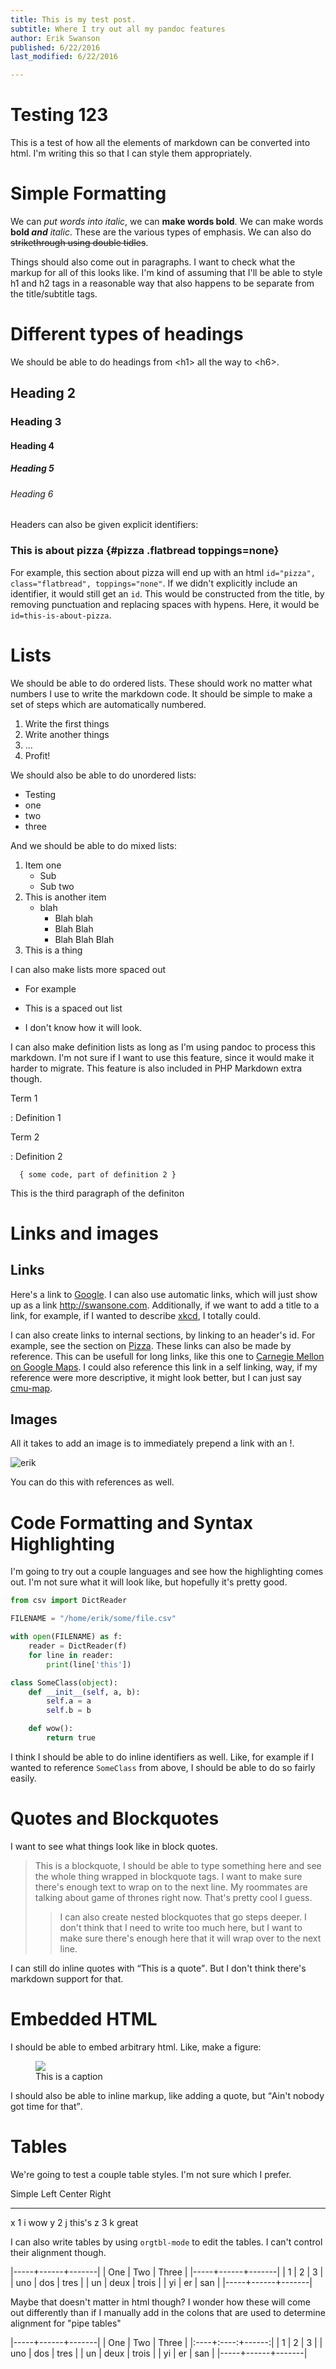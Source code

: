 ```yaml
---
title: This is my test post.
subtitle: Where I try out all my pandoc features
author: Erik Swanson
published: 6/22/2016
last_modified: 6/22/2016

---
```


Testing 123
===========

This is a test of how all the elements of markdown can be converted
into html. I'm writing this so that I can style them appropriately.

Simple Formatting
=================

We can _put words into italic_, we can **make words bold**. We can
make words **bold _and_** _italic_. These are the various types of
emphasis. We can also do ~~strikethrough using double tidles~~.

Things should also come out in paragraphs. I want to check what the
markup for all of this looks like. I'm kind of assuming that I'll be
able to style h1 and h2 tags in a reasonable way that also happens to
be separate from the title/subtitle tags.

Different types of headings
===========================

We should be able to do headings from \<h1\> all the way to \<h6\>.

## Heading 2
### Heading 3
#### Heading 4
##### Heading 5
###### Heading 6

Headers can also be given explicit identifiers:

### This is about pizza {#pizza .flatbread toppings=none}

For example, this section about pizza will end up with an html
`id="pizza", class="flatbread", toppings="none"`. If we didn't
explicitly include an identifier, it would still get an `id`. This
would be constructed from the title, by removing punctuation and
replacing spaces with hypens. Here, it would be
`id=this-is-about-pizza`.

Lists
=====

We should be able to do ordered lists. These should work no matter
what numbers I use to write the markdown code. It should be simple to
make a set of steps which are automatically numbered.

1. Write the first things
1. Write another things
1. ...
1. Profit!

We should also be able to do unordered lists:

- Testing
- one
- two
- three

And we should be able to do mixed lists:

1. Item one
    + Sub
    + Sub two
2. This is another item
    + blah
        * Blah blah
        * Blah Blah
        * Blah Blah Blah
3. This is a thing

I can also make lists more spaced out

* For example

* This is a spaced out list

* I don't know how it will look.

I can also make definition lists as long as I'm using pandoc to
process this markdown. I'm not sure if I want to use this feature,
since it would make it harder to migrate. This feature is also
included in PHP Markdown extra though.

Term 1

: Definition 1

Term 2

: Definition 2

      { some code, part of definition 2 }

  This is the third paragraph of the definiton


Links and images
================

Links
-----

Here's a link to [Google](www.google.com). I can also use automatic
links, which will just show up as a link
<http://swansone.com>. Additionally, if we want to add a title to a
link, for example, if I wanted to describe [xkcd](xkcd.com "As the
best webcomic"), I totally could.

I can also create links to internal sections, by linking to an
header's id. For example, see the section on [Pizza](#pizza). These
links can also be made by reference. This can be usefull for long
links, like this one to [Carnegie Mellon on Google Maps][cmu-map]. I
could also reference this link in a self linking, way, if my reference
were more descriptive, it might look better, but I can just say [cmu-map][].

[cmu-map]: <https://www.google.com/maps/place/Carnegie+Mellon+University/@40.4416628,-79.9449655,16.44z/data=!4m5!3m4!1s0x0000000000000000:0x88716b461fc4daf4!8m2!3d40.4443261!4d-79.9448986>

Images
------

All it takes to add an image is to immediately prepend a link with an
\!.

![erik](/media/images/erik_in_chair_w300.png "This will be the alt text")

You can do this with references as well.

Code Formatting and Syntax Highlighting
=======================================

I'm going to try out a couple languages and see how the highlighting
comes out. I'm not sure what it will look like, but hopefully it's
pretty good.

```python
from csv import DictReader

FILENAME = "/home/erik/some/file.csv"

with open(FILENAME) as f:
    reader = DictReader(f)
    for line in reader:
        print(line['this'])

class SomeClass(object):
    def __init__(self, a, b):
        self.a = a
        self.b = b

    def wow():
        return true
```

I think I should be able to do inline identifiers as well. Like, for
example if I wanted to reference `SomeClass` from above, I should be
able to do so fairly easily.

Quotes and Blockquotes
======================

I want to see what things look like in block quotes.

> This is a blockquote, I should be able to type something here and
> see the whole thing wrapped in blockquote tags. I want to make sure
> there's enough text to wrap on to the next line. My roommates are
> talking about game of thrones right now. That's pretty cool I guess.
>
> > I can also create nested blockquotes that go steps deeper. I
> > don't think that I need to write too much here, but I want to
> > make sure there's enough here that it will wrap over to the
> > next line.

I can still do inline quotes with <q>This is a quote</q>. But I don't
think there's markdown support for that.

Embedded HTML
=============

I should be able to embed arbitrary html. Like, make a figure:

<figure>
<img src="/media/images/erik_in_chair_w300.png">
<figcaption>This is a caption</figcaption>
</figure>

I should also be able to inline markup, like adding a quote, but
<q>Ain't nobody got time for that</q>.

Tables
======

We're going to test a couple table styles. I'm not sure which I
prefer.

Simple Left    Center    Right
------ ------ -------- -------
x      1         i         wow
y      2         j      this's
z      3         k       great


I can also write tables by using `orgtbl-mode` to edit the tables. I
can't control their alignment though.

|-----+------+-------|
| One | Two  | Three |
|-----+------+-------|
| 1   | 2    | 3     |
| uno | dos  | tres  |
| un  | deux | trois |
| yi  | er   | san   |
|-----+------+-------|

Maybe that doesn't matter in html though? I wonder how these will come
out differently than if I manually add in the colons that are used to
determine alignment for "pipe tables"

|-----+------+-------|
| One | Two  | Three |
|:----+:----:+------:|
| 1   | 2    | 3     |
| uno | dos  | tres  |
| un  | deux | trois |
| yi  | er   | san   |
|-----+------+-------|
